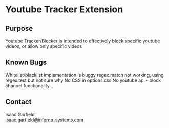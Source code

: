 # Youtube Tracker Extension
## Purpose
Youtube Tracker/Blocker is intended to effectively block specific youtube videos, or allow only specific videos


## Known Bugs
Whitelist/blacklist implementation is buggy
regex.match not working, using regex.test but not sure why
No CSS in options.css
No youtube api - block channel functionality...

## Contact
Isaac Garfield\
isaac.garfield@inferno-systems.com
